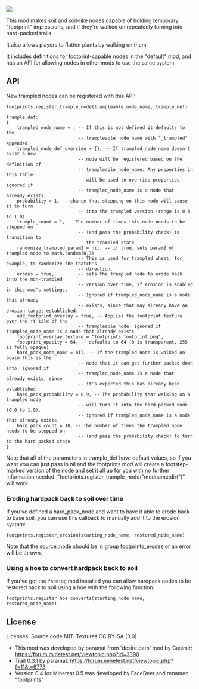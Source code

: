 ![](./screenshot.jpg)

This mod makes soil and soil-like nodes capable of holding temporary "footprint" impressions, and if they're walked on repeatedly turning into hard-packed trails.

It also allows players to flatten plants by walking on them.

It includes definitions for footprint-capable nodes in the "default" mod, and has an API for allowing nodes in other mods to use the same system.

## API

New trampled nodes can be registered with this API:

```
footprints.register_trample_node(trampleable_node_name, trample_def)

trample_def:
{
	trampled_node_name = , -- If this is not defined it defaults to the
	                       -- trampleable node name with "_trampled" appended.
	trampled_node_def_override = {}, -- If trampled_node_name doesn't exist a new
	                       -- node will be registered based on the definition of
	                       -- trampleable_node_name. Any properties in this table
	                       -- will be used to override properties ignored if
	                       -- trampled_node_name is a node that already exists.
	probability = 1, -- chance that stepping on this node will cause it to turn
                           -- into the trampled version (range is 0.0 to 1.0)
	trample_count = 1, -- The number of times this node needs to be stepped on
                           -- (and pass the probability check) to transition to
                           -- the trampled state
	randomize_trampled_param2 = nil, -- if true, sets param2 of trampled node to math.random(0,3)
                           -- This is used for trampled wheat, for example, to randomize the thatch's
						   -- direction.
	erodes = true,         -- sets the trampled node to erode back into the non-trampled
                           -- version over time, if erosion is enabled in this mod's settings.
                           -- Ignored if trampled_node_name is a node that already
                           -- exists, since that may already have an erosion target established.
	add_footprint_overlay = true, -- Applies the footprint texture over the +Y tile of the
                           -- trampleable node. ignored if trampled_node_name is a node that already exists
	footprint_overlay_texture = "footprints_footprint.png",
	footprint_opacity = 64, -- defaults to 64 (0 is transparent, 255 is fully opaque)
	hard_pack_node_name = nil, -- If the trampled node is walked on again this is the
                           -- node that it can get further packed down into. ignored if
                           -- trampled_node_name is a node that already exists, since
                           -- it's expected this has already been established
	hard_pack_probability = 0.9, -- The probability that walking on a trampled node
                           -- will turn it into the hard-packed node (0.0 to 1.0).
                           -- ignored if trampled_node_name is a node that already exists
	hard_pack_count = 10, -- The number of times the trampled node needs to be stepped on
                           -- (and pass the probability check) to turn to the hard packed state
}
```

Note that all of the parameters in trample_def have default values, so if you want you can just pass in nil and the footprints mod will create a footstep-marked version of the node and set it all up for you with no further information needed. "footprints.register_trample_node("modname:dirt")" will work.

### Eroding hardpack back to soil over time

If you've defined a hard_pack_node and want to have it able to erode back to base soil, you can use this callback to manually add it to the erosion system:

```
footprints.register_erosion(starting_node_name, restored_node_name)
```
Note that the source_node should be in group footprints_erodes or an error will be thrown.

### Using a hoe to convert hardpack back to soil

If you've got the `farming` mod installed you can allow hardpack nodes to be restored back to soil using a hoe with the following function:

```
footprints.register_hoe_converts(starting_node_name, restored_node_name)
```

## License

Licenses: Source code MIT. Textures CC BY-SA (3.0)

- This mod was developed by paramat from 'desire path' mod by Casimir: https://forum.minetest.net/viewtopic.php?id=3390
- Trail 0.3.1 by paramat: https://forum.minetest.net/viewtopic.php?f=11&t=6773
- Version 0.4 for Minetest 0.5 was developed by FaceDeer and renamed "footprints"

